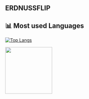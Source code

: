 
## **ERDNUSSFLIP**

## 📊 Most used Languages


[![Top Langs](https://github-readme-stats-git-masterrstaa-rickstaa.vercel.app/api/top-langs/?username=Metorizz&theme=dark&langs_count=5&layout=compact)](https://github.com/anuraghazra/github-readme-stats)


<img src="https://upload.wikimedia.org/wikipedia/commons/2/2f/PowerShell_5.0_icon.png" width="150">
